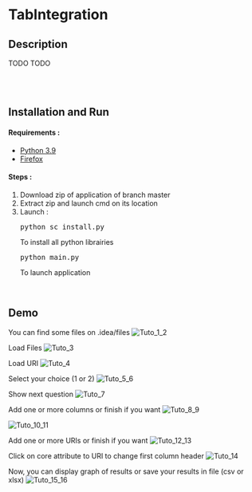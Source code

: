 
<h1>TabIntegration </h1>

<h2>Description </h2>


TODO 
TODO
<br>
<br>

<br>
<h2>Installation and Run</h2>

<h4> Requirements : </h4>
<ul>
    <li> <a href="https://www.python.org/">Python 3.9</a></li>
    <li> <a href="https://www.mozilla.org/firefox/download/">Firefox </a></li>
</ul>

<h4> Steps : </h4>
<ol>
    <li> Download zip of application of branch master </li>
    <li> Extract zip and launch cmd on its location </li>
    <li> Launch : </li>
    <pre>python sc_install.py </pre>
     To install all python librairies
    <pre>python main.py</pre>
     To launch application

</ol>

<br>
<h2>Demo</h2>


You can find some files on .idea/files
![Tuto_1_2](readme_img/TabIntegration_tuto_1_2.png "semantic bot schema view")

Load Files
![Tuto_3](readme_img/TabIntegration_tuto_3.png "semantic bot schema view")

Load URI
![Tuto_4](readme_img/TabIntegration_tuto_4.png "semantic bot schema view")

Select your choice (1 or 2)
![Tuto_5_6](readme_img/TabIntegration_tuto_5_6.png "semantic bot schema view")

Show next question
![Tuto_7](readme_img/TabIntegration_tuto_7.png "semantic bot schema view")

Add one or more columns or finish if you want
![Tuto_8_9](readme_img/TabIntegration_tuto_8_9.png "semantic bot schema view")

![Tuto_10_11](readme_img/TabIntegration_tuto_10_11.png "semantic bot schema view")

Add one or more URIs or finish if you want
![Tuto_12_13](readme_img/TabIntegration_tuto_12_13.png "semantic bot schema view")

Click on core attribute to URI to change first column header
![Tuto_14](readme_img/TabIntegration_tuto_14.png "semantic bot schema view")

Now, you can display graph of results or save your results in file (csv or xlsx)
![Tuto_15_16](readme_img/TabIntegration_tuto_15_16.png "semantic bot schema view")




